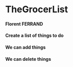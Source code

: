 # TheGrocerList

#### Florent FERRAND
#### Create a list of things to do
#### We can add things
#### We can delete things
